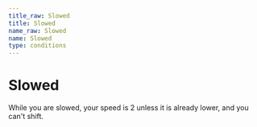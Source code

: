 ```yaml
---
title_raw: Slowed
title: Slowed
name_raw: Slowed
name: Slowed
type: conditions
---
```


# Slowed

While you are slowed, your speed is 2 unless it is already lower, and you can't shift.

